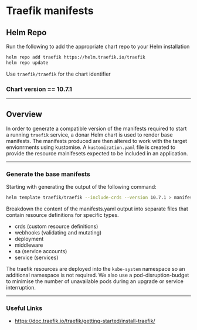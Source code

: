 # Traefik manifests

## Helm Repo

Run the following to add the appropriate chart repo to your Helm installation

```bash
helm repo add traefik https://helm.traefik.io/traefik
helm repo update
```

Use `traefik/traefik` for the chart identifier

### Chart version == 10.7.1

---

## Overview

In order to generate a compatible version of the manifests required to start a running `traefik` service, a donar Helm chart is used to render base manifests.
The manifests produced are then altered to work with the target envionrments using kustomise.
A `kustomization.yaml` file is created to provide the resource mainifesets expected to be included in an application.

---

### Generate the base manifests

Starting with generating the output of the following command:

```bash
helm template traefik/traefik --include-crds --version 10.7.1 > manifests.yaml
```

Breakdown the content of the manifests.yaml output into separate files that contain resource definitions for specific types.

+   crds (custom resource definitions)
+   webhooks (validating and mutating)
+   deployment
+   middleware
+   sa (service accounts)
+   service (services)

The traefik resources are deployed into the `kube-system` namespace so an additional namespace is not required.
We also use a pod-disruption-budget to minimise the number of unavailable pods during an upgrade or service interruption.

---

### Useful Links

+   <https://doc.traefik.io/traefik/getting-started/install-traefik/>
